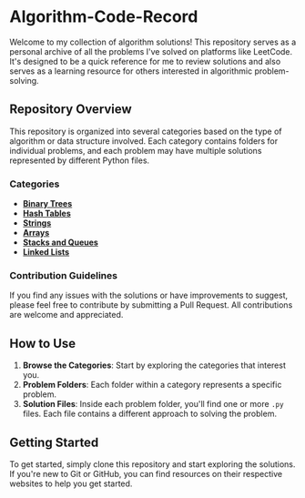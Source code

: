 # Algorithm-Code-Record

Welcome to my collection of algorithm solutions! This repository serves as a personal archive of all the problems I've solved on platforms like LeetCode. It's designed to be a quick reference for me to review solutions and also serves as a learning resource for others interested in algorithmic problem-solving.

## Repository Overview

This repository is organized into several categories based on the type of algorithm or data structure involved. Each category contains folders for individual problems, and each problem may have multiple solutions represented by different Python files.

### Categories

- **[Binary Trees](https://github.com/Althealam/Algorithm-Code-Record/tree/main/二叉树)**
- **[Hash Tables](https://github.com/Althealam/Algorithm-Code-Record/tree/main/哈希表)**
- **[Strings](https://github.com/Althealam/Algorithm-Code-Record/tree/main/字符串)**
- **[Arrays](https://github.com/Althealam/Algorithm-Code-Record/tree/main/数组)**
- **[Stacks and Queues](https://github.com/Althealam/Algorithm-Code-Record/tree/main/栈与队列)**
- **[Linked Lists](https://github.com/Althealam/Algorithm-Code-Record/tree/main/链表)**


### Contribution Guidelines

If you find any issues with the solutions or have improvements to suggest, please feel free to contribute by submitting a Pull Request. All contributions are welcome and appreciated.

## How to Use

1. **Browse the Categories**: Start by exploring the categories that interest you.
2. **Problem Folders**: Each folder within a category represents a specific problem.
3. **Solution Files**: Inside each problem folder, you'll find one or more `.py` files. Each file contains a different approach to solving the problem.

## Getting Started

To get started, simply clone this repository and start exploring the solutions. If you're new to Git or GitHub, you can find resources on their respective websites to help you get started.
